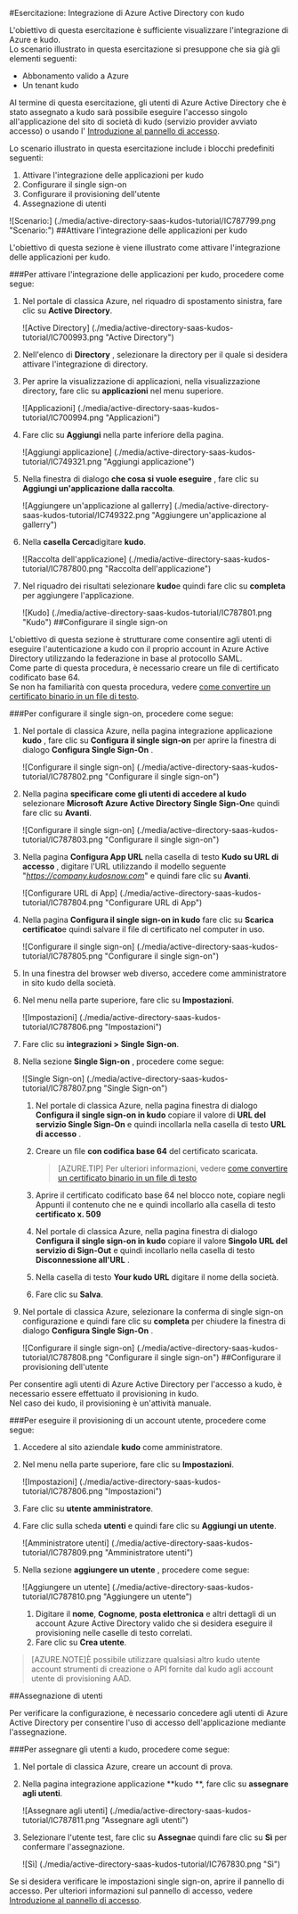 <properties 
    pageTitle="Esercitazione: Integrazione di Azure Active Directory con kudo | Microsoft Azure" 
    description="Ecco come utilizzare kudo con Azure Active Directory per consentire il single sign-on, il provisioning automatico e altro." 
    services="active-directory" 
    authors="jeevansd"  
    documentationCenter="na" 
    manager="femila"/>
<tags 
    ms.service="active-directory" 
    ms.devlang="na" 
    ms.topic="article" 
    ms.tgt_pltfrm="na" 
    ms.workload="identity" 
    ms.date="09/29/2016" 
    ms.author="jeedes" />

#<a name="tutorial-azure-active-directory-integration-with-kudos"></a>Esercitazione: Integrazione di Azure Active Directory con kudo
  
L'obiettivo di questa esercitazione è sufficiente visualizzare l'integrazione di Azure e kudo.  
Lo scenario illustrato in questa esercitazione si presuppone che sia già gli elementi seguenti:

-   Abbonamento valido a Azure
-   Un tenant kudo
  
Al termine di questa esercitazione, gli utenti di Azure Active Directory che è stato assegnato a kudo sarà possibile eseguire l'accesso singolo all'applicazione del sito di società di kudo (servizio provider avviato accesso) o usando l' [Introduzione al pannello di accesso](active-directory-saas-access-panel-introduction.md).
  
Lo scenario illustrato in questa esercitazione include i blocchi predefiniti seguenti:

1.  Attivare l'integrazione delle applicazioni per kudo
2.  Configurare il single sign-on
3.  Configurare il provisioning dell'utente
4.  Assegnazione di utenti

![Scenario:] (./media/active-directory-saas-kudos-tutorial/IC787799.png "Scenario:")
##<a name="enabling-the-application-integration-for-kudos"></a>Attivare l'integrazione delle applicazioni per kudo
  
L'obiettivo di questa sezione è viene illustrato come attivare l'integrazione delle applicazioni per kudo.

###<a name="to-enable-the-application-integration-for-kudos-perform-the-following-steps"></a>Per attivare l'integrazione delle applicazioni per kudo, procedere come segue:

1.  Nel portale di classica Azure, nel riquadro di spostamento sinistra, fare clic su **Active Directory**.

    ![Active Directory] (./media/active-directory-saas-kudos-tutorial/IC700993.png "Active Directory")

2.  Nell'elenco di **Directory** , selezionare la directory per il quale si desidera attivare l'integrazione di directory.

3.  Per aprire la visualizzazione di applicazioni, nella visualizzazione directory, fare clic su **applicazioni** nel menu superiore.

    ![Applicazioni] (./media/active-directory-saas-kudos-tutorial/IC700994.png "Applicazioni")

4.  Fare clic su **Aggiungi** nella parte inferiore della pagina.

    ![Aggiungi applicazione] (./media/active-directory-saas-kudos-tutorial/IC749321.png "Aggiungi applicazione")

5.  Nella finestra di dialogo **che cosa si vuole eseguire** , fare clic su **Aggiungi un'applicazione dalla raccolta**.

    ![Aggiungere un'applicazione al gallerry] (./media/active-directory-saas-kudos-tutorial/IC749322.png "Aggiungere un'applicazione al gallerry")

6.  Nella **casella Cerca**digitare **kudo**.

    ![Raccolta dell'applicazione] (./media/active-directory-saas-kudos-tutorial/IC787800.png "Raccolta dell'applicazione")

7.  Nel riquadro dei risultati selezionare **kudo**e quindi fare clic su **completa** per aggiungere l'applicazione.

    ![Kudo] (./media/active-directory-saas-kudos-tutorial/IC787801.png "Kudo")
##<a name="configuring-single-sign-on"></a>Configurare il single sign-on
  
L'obiettivo di questa sezione è strutturare come consentire agli utenti di eseguire l'autenticazione a kudo con il proprio account in Azure Active Directory utilizzando la federazione in base al protocollo SAML.  
Come parte di questa procedura, è necessario creare un file di certificato codificato base 64.  
Se non ha familiarità con questa procedura, vedere [come convertire un certificato binario in un file di testo](http://youtu.be/PlgrzUZ-Y1o).

###<a name="to-configure-single-sign-on-perform-the-following-steps"></a>Per configurare il single sign-on, procedere come segue:

1.  Nel portale di classica Azure, nella pagina integrazione applicazione **kudo** , fare clic su **Configura il single sign-on** per aprire la finestra di dialogo **Configura Single Sign-On** .

    ![Configurare il single sign-on] (./media/active-directory-saas-kudos-tutorial/IC787802.png "Configurare il single sign-on")

2.  Nella pagina **specificare come gli utenti di accedere al kudo** selezionare **Microsoft Azure Active Directory Single Sign-On**e quindi fare clic su **Avanti**.

    ![Configurare il single sign-on] (./media/active-directory-saas-kudos-tutorial/IC787803.png "Configurare il single sign-on")

3.  Nella pagina **Configura App URL** nella casella di testo **Kudo su URL di accesso** , digitare l'URL utilizzando il modello seguente "*https://company.kudosnow.com*" e quindi fare clic su **Avanti**.

    ![Configurare URL di App] (./media/active-directory-saas-kudos-tutorial/IC787804.png "Configurare URL di App")

4.  Nella pagina **Configura il single sign-on in kudo** fare clic su **Scarica certificato**e quindi salvare il file di certificato nel computer in uso.

    ![Configurare il single sign-on] (./media/active-directory-saas-kudos-tutorial/IC787805.png "Configurare il single sign-on")

5.  In una finestra del browser web diverso, accedere come amministratore in sito kudo della società.

6.  Nel menu nella parte superiore, fare clic su **Impostazioni**.

    ![Impostazioni] (./media/active-directory-saas-kudos-tutorial/IC787806.png "Impostazioni")

7.  Fare clic su **integrazioni \> Single Sign-on**.

8.  Nella sezione **Single Sign-on** , procedere come segue:

    ![Single Sign-on] (./media/active-directory-saas-kudos-tutorial/IC787807.png "Single Sign-on")

    1.  Nel portale di classica Azure, nella pagina finestra di dialogo **Configura il single sign-on in kudo** copiare il valore di **URL del servizio Single Sign-On** e quindi incollarla nella casella di testo **URL di accesso** .
    2.  Creare un file **con codifica base 64** del certificato scaricata.  

        >[AZURE.TIP]
        Per ulteriori informazioni, vedere [come convertire un certificato binario in un file di testo](http://youtu.be/PlgrzUZ-Y1o)

    3.  Aprire il certificato codificato base 64 nel blocco note, copiare negli Appunti il contenuto che ne e quindi incollarlo alla casella di testo **certificato x. 509**
    4.  Nel portale di classica Azure, nella pagina finestra di dialogo **Configura il single sign-on in kudo** copiare il valore **Singolo URL del servizio di Sign-Out** e quindi incollarlo nella casella di testo **Disconnessione all'URL** .
    5.  Nella casella di testo **Your kudo URL** digitare il nome della società.
    6.  Fare clic su **Salva**.

9.  Nel portale di classica Azure, selezionare la conferma di single sign-on configurazione e quindi fare clic su **completa** per chiudere la finestra di dialogo **Configura Single Sign-On** .

    ![Configurare il single sign-on] (./media/active-directory-saas-kudos-tutorial/IC787808.png "Configurare il single sign-on")
##<a name="configuring-user-provisioning"></a>Configurare il provisioning dell'utente
  
Per consentire agli utenti di Azure Active Directory per l'accesso a kudo, è necessario essere effettuato il provisioning in kudo.  
Nel caso dei kudo, il provisioning è un'attività manuale.

###<a name="to-provision-a-user-accounts-perform-the-following-steps"></a>Per eseguire il provisioning di un account utente, procedere come segue:

1.  Accedere al sito aziendale **kudo** come amministratore.

2.  Nel menu nella parte superiore, fare clic su **Impostazioni**.

    ![Impostazioni] (./media/active-directory-saas-kudos-tutorial/IC787806.png "Impostazioni")

3.  Fare clic su **utente amministratore**.

4.  Fare clic sulla scheda **utenti** e quindi fare clic su **Aggiungi un utente**.

    ![Amministratore utenti] (./media/active-directory-saas-kudos-tutorial/IC787809.png "Amministratore utenti")

5.  Nella sezione **aggiungere un utente** , procedere come segue:

    ![Aggiungere un utente] (./media/active-directory-saas-kudos-tutorial/IC787810.png "Aggiungere un utente")

    1.  Digitare il **nome**, **Cognome**, **posta elettronica** e altri dettagli di un account Azure Active Directory valido che si desidera eseguire il provisioning nelle caselle di testo correlati.
    2.  Fare clic su **Crea utente**.

>[AZURE.NOTE]È possibile utilizzare qualsiasi altro kudo utente account strumenti di creazione o API fornite dal kudo agli account utente di provisioning AAD.

##<a name="assigning-users"></a>Assegnazione di utenti
  
Per verificare la configurazione, è necessario concedere agli utenti di Azure Active Directory per consentire l'uso di accesso dell'applicazione mediante l'assegnazione.

###<a name="to-assign-users-to-kudos-perform-the-following-steps"></a>Per assegnare gli utenti a kudo, procedere come segue:

1.  Nel portale di classica Azure, creare un account di prova.

2.  Nella pagina integrazione applicazione **kudo **, fare clic su **assegnare agli utenti**.

    ![Assegnare agli utenti] (./media/active-directory-saas-kudos-tutorial/IC787811.png "Assegnare agli utenti")

3.  Selezionare l'utente test, fare clic su **Assegna**e quindi fare clic su **Sì** per confermare l'assegnazione.

    ![Sì] (./media/active-directory-saas-kudos-tutorial/IC767830.png "Sì")
  
Se si desidera verificare le impostazioni single sign-on, aprire il pannello di accesso. Per ulteriori informazioni sul pannello di accesso, vedere [Introduzione al pannello di accesso](active-directory-saas-access-panel-introduction.md).